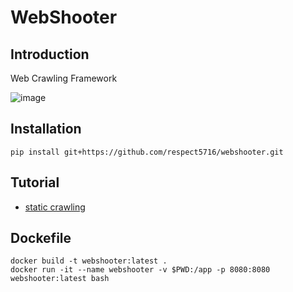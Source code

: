 # WebShooter


## Introduction
Web Crawling Framework

![image](https://user-images.githubusercontent.com/65707703/136631964-ae0687ca-3391-4ef6-8f94-007eb0ef6ab1.png)



## Installation

```
pip install git+https://github.com/respect5716/webshooter.git
```

## Tutorial
* [static crawling](https://github.com/respect5716/webshooter/blob/main/tutorials/static_crawler.ipynb)


## Dockefile

```
docker build -t webshooter:latest .
docker run -it --name webshooter -v $PWD:/app -p 8080:8080 webshooter:latest bash
```
